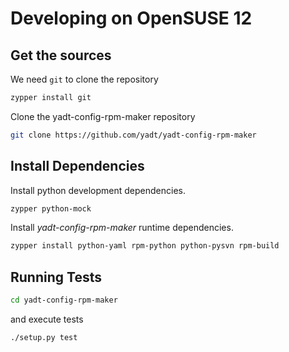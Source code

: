 # Developing on OpenSUSE 12

## Get the sources

We need `git` to clone the repository
```bash
zypper install git
```

Clone the yadt-config-rpm-maker repository
```bash
git clone https://github.com/yadt/yadt-config-rpm-maker
```

## Install Dependencies

Install python development dependencies.
```bash
zypper python-mock
```

Install _yadt-config-rpm-maker_ runtime dependencies.
```bash
zypper install python-yaml rpm-python python-pysvn rpm-build
```

## Running Tests

```bash
cd yadt-config-rpm-maker
```

and execute tests
```bash
./setup.py test
```
